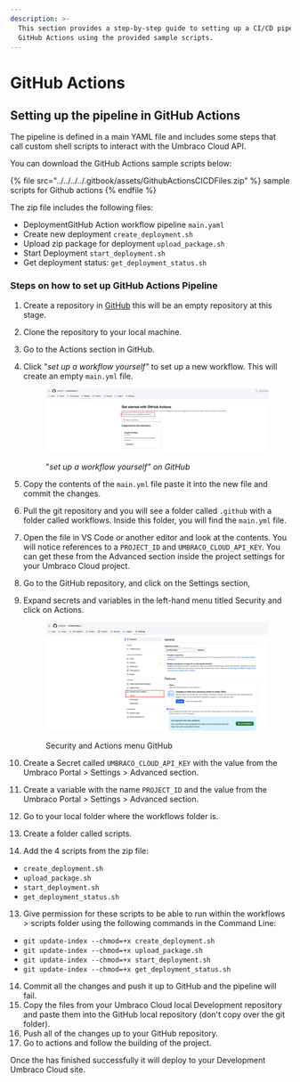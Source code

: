 ```yaml
---
description: >-
  This section provides a step-by-step guide to setting up a CI/CD pipeline in
  GitHub Actions using the provided sample scripts.
---
```


# GitHub Actions

## Setting up the pipeline in GitHub Actions

The pipeline is defined in a main YAML file and includes some steps that call custom shell scripts to interact with the Umbraco Cloud API.

You can download the GitHub Actions sample scripts below:

{% file src="../../../../.gitbook/assets/GithubActionsCICDFiles.zip" %}
sample scripts for Github actions
{% endfile %}

The zip file includes the following files:

* DeploymentGitHub Action workflow pipeline `main.yaml`
* Create new deployment `create_deployment.sh`
* Upload zip package for deployment `upload_package.sh`
* Start Deployment `start_deployment.sh`
* Get deployment status: `get_deployment_status.sh`

### Steps on how to set up GitHub Actions Pipeline

1. Create a repository in [GitHub](https://github.com/) this will be an empty repository at this stage.
2. Clone the repository to your local machine.&#x20;
3. &#x20;Go to the Actions section in GitHub.
4.  Click "_set up a workflow yourself"_  to set up a new workflow. This will create an empty `main.yml` file.&#x20;

    <figure><img src="../../../../.gitbook/assets/image (5).png" alt=""><figcaption><p>"<em>set up a workflow yourself" on GitHub</em></p></figcaption></figure>
5. Copy the contents of the `main.yml` file paste it into the new file and commit the changes.
6. Pull the git repository and you will see a folder called `.github` with a folder called workflows. Inside this folder, you will find the `main.yml` file.
7. Open the file in VS Code or another editor and look at the contents. You will notice references to a `PROJECT_ID` and `UMBRACO_CLOUD_API_KEY`. You can get these from the Advanced section inside the project settings for your Umbraco Cloud project.
8. Go to the GitHub repository, and click on the Settings section,&#x20;
9.  Expand secrets and variables in the left-hand menu titled Security and click on Actions.

    <figure><img src="../../../../.gitbook/assets/image (6).png" alt=""><figcaption><p>Security and Actions menu GitHub</p></figcaption></figure>
10. Create a Secret called `UMBRACO_CLOUD_API_KEY` with the value from the Umbraco Portal > Settings > Advanced section.
11. Create a variable with the name `PROJECT_ID` and the value from the Umbraco Portal > Settings > Advanced section.
12. Go to your local folder where the workflows folder is.&#x20;
13. Create a folder called scripts.
14. Add the 4 scripts from the zip file:

* `create_deployment.sh`
* `upload_package.sh`&#x20;
* `start_deployment.sh`
* `get_deployment_status.sh`

13. Give permission for these scripts to be able to run within the workflows > scripts folder using the following commands in the Command Line:

* `git update-index --chmod=+x create_deployment.sh`
* `git update-index --chmod=+x upload_package.sh`
* `git update-index --chmod=+x start_deployment.sh`
* `git update-index --chmod=+x get_deployment_status.sh`

14. Commit all the changes and push it up to GitHub and the pipeline will fail.
15. Copy the files from your Umbraco Cloud local Development repository and paste them into the GitHub local repository (don't copy over the git folder).
16. Push all of the changes up to your GitHub repository.
17. Go to actions and follow the building of the project.

Once the has finished successfully it will deploy to your Development Umbraco Cloud site.
